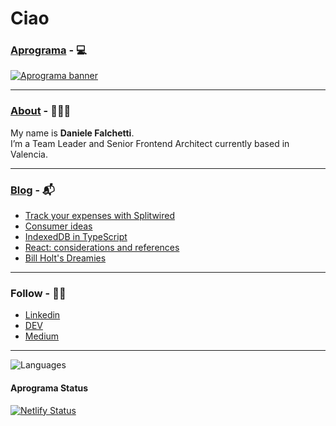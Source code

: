 # Ciao


### [Aprograma](https://aprograma.com/) - 💻
<a href="https://aprograma.com/"><img src="https://a.storyblok.com/f/106240/2624x738/c2c5282987/web_banner.png" alt="Aprograma banner" /></a>

---

### [About](https://aprograma.com/blog/) - 👨🏻‍💻
My name is **Daniele Falchetti**.<br>
I’m a Team Leader and Senior Frontend Architect currently based in Valencia.

---

### [Blog](https://aprograma.com/blog/) - 📬
<!-- BLOG-POST-LIST:START -->
- [Track your expenses with Splitwired](https://aprograma.com/blog/splitwired)
- [Consumer ideas](https://aprograma.com/blog/consumer-ideas)
- [IndexedDB in TypeScript](https://aprograma.com/blog/indexeddb-in-typescript)
- [React: considerations and references](https://aprograma.com/blog/react-references)
- [Bill Holt&#39;s Dreamies](https://aprograma.com/blog/bill-holts-dreamies)
<!-- BLOG-POST-LIST:END -->

---
### Follow - 🤌🏼

- [Linkedin](https://www.linkedin.com/in/danielefalchetti/)
- [DEV](https://dev.to/falcosan)
- [Medium](https://aprograma.medium.com/)

---

![Languages](https://github-readme-stats.vercel.app/api/top-langs/?username=falcosan&langs_count=999&layout=compact)

#### Aprograma Status

[![Netlify Status](https://api.netlify.com/api/v1/badges/73217788-b54c-4bc8-9603-8bb3a1553afa/deploy-status)](https://app.netlify.com/sites/aprograma/deploys)
